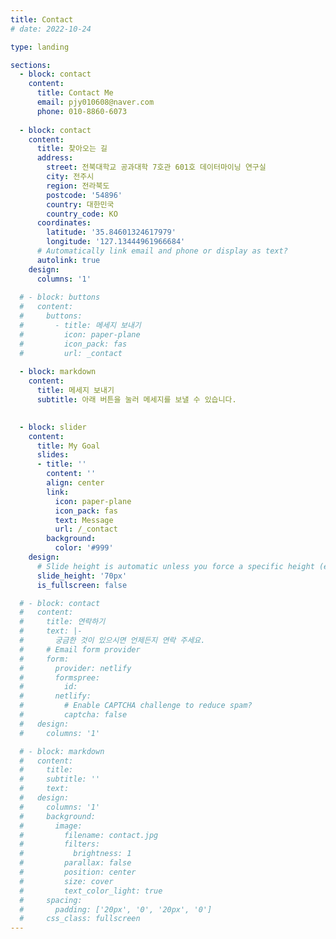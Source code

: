 ```yaml
---
title: Contact
# date: 2022-10-24

type: landing

sections:
  - block: contact
    content:
      title: Contact Me
      email: pjy010608@naver.com
      phone: 010-8860-6073
      
  - block: contact
    content:
      title: 찾아오는 길
      address:
        street: 전북대학교 공과대학 7호관 601호 데이터마이닝 연구실
        city: 전주시
        region: 전라북도
        postcode: '54896'
        country: 대한민국
        country_code: KO
      coordinates:
        latitude: '35.84601324617979'
        longitude: '127.13444961966684'
      # Automatically link email and phone or display as text?
      autolink: true
    design:
      columns: '1'
  
  # - block: buttons
  #   content:
  #     buttons:
  #       - title: 메세지 보내기
  #         icon: paper-plane
  #         icon_pack: fas
  #         url: _contact
  
  - block: markdown
    content: 
      title: 메세지 보내기
      subtitle: 아래 버튼을 눌러 메세지를 보낼 수 있습니다. 
  

  - block: slider
    content:
      title: My Goal
      slides:
      - title: ''
        content: ''
        align: center
        link:
          icon: paper-plane
          icon_pack: fas
          text: Message
          url: /_contact    
        background:
          color: '#999'
    design:
      # Slide height is automatic unless you force a specific height (e.g. '400px')
      slide_height: '70px'
      is_fullscreen: false

  # - block: contact
  #   content:
  #     title: 연락하기
  #     text: |-
  #       궁금한 것이 있으시면 언제든지 연락 주세요.
  #     # Email form provider
  #     form:
  #       provider: netlify
  #       formspree:
  #         id:
  #       netlify:
  #         # Enable CAPTCHA challenge to reduce spam?
  #         captcha: false  
  #   design:
  #     columns: '1'

  # - block: markdown
  #   content:
  #     title:
  #     subtitle: ''
  #     text:
  #   design:
  #     columns: '1'
  #     background:
  #       image: 
  #         filename: contact.jpg
  #         filters:
  #           brightness: 1
  #         parallax: false
  #         position: center
  #         size: cover
  #         text_color_light: true
  #     spacing:
  #       padding: ['20px', '0', '20px', '0']
  #     css_class: fullscreen
---
```

